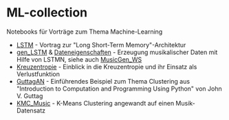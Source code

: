 # ML-collection
Notebooks für Vorträge zum Thema Machine-Learning

- [LSTM](https://github.com/JulianEichen/ML-collection/blob/main/notebooks/LSTM/LSTM.ipynb) - Vortrag zur "Long Short-Term Memory"-Architektur
- [gen_LSTM](https://github.com/JulianEichen/MusicGen_WS/blob/main/gen_LSTM.ipynb) & [Dateneigenschaften](https://github.com/JulianEichen/MusicGen_WS/blob/main/Dateneigenschaften.ipynb) - Erzeugung musikalischer Daten mit Hilfe von LSTMN, siehe auch [MusicGen_WS](https://github.com/JulianEichen/MusicGen_WS)
- [Kreuzentropie](https://github.com/JulianEichen/ML-collection/blob/main/notebooks/Kreuzentropie.ipynb) - Einblick in die Kreuzentropie und ihr Einsatz als Verlustfunktion
- [GuttagAN](https://github.com/JulianEichen/ML-collection/blob/main/notebooks/Clustering/GuttagAn.ipynb) - Einführendes Beispiel zum Thema Clustering aus "Introduction to Computation and Programming Using Python" von John V. Guttag
- [KMC_Music](https://github.com/JulianEichen/ML-collection/blob/main/notebooks/Clustering/KMC_Music.ipynb) - K-Means Clustering angewandt auf einen Musik-Datensatz


